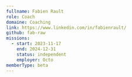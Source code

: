 ```yaml
---
fullname: Fabien Rault
role: Coach
domaine: Coaching
link: https://www.linkedin.com/in/fabienrault/
github: fab-raw
missions:
  - start: 2023-11-17
    end: 2024-12-31
    status: independent
    employer: Octo
memberType: beta
---
```


